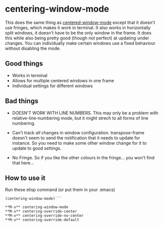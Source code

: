 # centering-window-mode

This does the same thing as [centered-window-mode](https://github.com/anler/centered-window-mode) except that it doesn't use fringes, which makes it work in terminal. It also works in horizontally split windows, it doesn't have to be the only window in the frame. It does this while also being pretty good (though not perfect) at updating under changes. You can individually make certain windows use a fixed behaviour without disabling the mode.

## Good things

- Works in terminal
- Allows for multiple centered windows in one frame
- Individual settings for different windows

## Bad things

- DOESN'T WORK WITH LINE NUMBERS. This may only be a problem with relative-line-numbering mode, but it might strech to all forms of line numbering.

- Can't track *all* changes in window configuration. transpose-frame doesn't seem to send the notification that it needs to update for instance. So you need to make some other window change for it to update to good settings.

- No Fringe. So if you like the other colours in the fringe... you won't find that here...


## How to use it

Run these elisp command (or put them in your .emacs)

```(load " ... /centering-window-mode.el")
(centering-window-mode)```

**M-x** centering-window-mode
**M-x** centering-override-center
**M-x** centering-override-no-center
**M-x** centering-override-default
